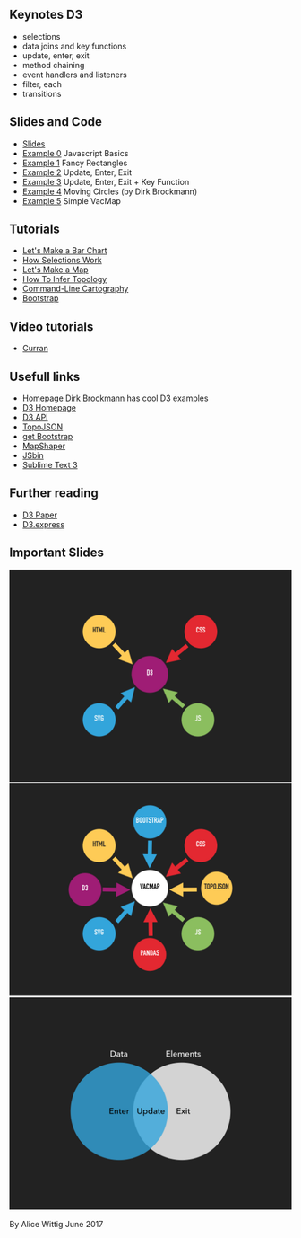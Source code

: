 ## Keynotes D3

* selections
* data joins and key functions
* update, enter, exit
* method chaining
* event handlers and listeners
* filter, each
* transitions

## Slides and Code

* [Slides](https://github.com/AliceWi/IntroToD3/tree/gh-pages/presentation)
* [Example 0](https://github.com/AliceWi/IntroToD3/tree/gh-pages/jsintro) Javascript Basics
* [Example 1](https://github.com/AliceWi/IntroToD3/tree/gh-pages/fancyRectangles) Fancy Rectangles
* [Example 2](https://github.com/AliceWi/IntroToD3/tree/gh-pages/d3Pattern) Update, Enter, Exit
* [Example 3](https://github.com/AliceWi/IntroToD3/tree/gh-pages/d3Pattern) Update, Enter, Exit + Key Function
* [Example 4](https://github.com/AliceWi/IntroToD3/tree/gh-pages/movingCircles) Moving Circles (by Dirk Brockmann)
* [Example 5](https://github.com/AliceWi/IntroToD3/tree/gh-pages/simpleVacMap) Simple VacMap

## Tutorials

* [Let's Make a Bar Chart](https://bost.ocks.org/mike/bar/)
* [How Selections Work](https://bost.ocks.org/mike/selection/)
* [Let's Make a Map](https://bost.ocks.org/mike/map/)
* [How To Infer Topology](https://bost.ocks.org/mike/topology/)
* [Command-Line Cartography](https://medium.com/@mbostock/command-line-cartography-part-1-897aa8f8ca2c)
* [Bootstrap](https://www.w3schools.com/bootstrap/)

## Video tutorials

* [Curran](https://www.youtube.com/watch?v=8jvoTV54nXw)

## Usefull links

* [Homepage Dirk Brockmann](http://rocs.hu-berlin.de/) has cool D3 examples
* [D3 Homepage](https://www.d3js.org)
* [D3 API](https://github.com/d3/d3/blob/master/API.md)
* [TopoJSON](https://github.com/topojson/topojson)
* [get Bootstrap](https://www.getbootstrap.com/)
* [MapShaper](https://www.mapshaper.org/)
* [JSbin](https://jsbin.com/)
* [Sublime Text 3](https://www.sublimetext.com/)

## Further reading

* [D3 Paper](vis.stanford.edu/papers/d3)
* [D3.express](https://medium.com/@mbostock/a-better-way-to-code-2b1d2876a3a0)

## Important Slides

![](importantSlides/d3bubbles.jpeg)
![](importantSlides/vacmapbubbles.jpeg)
![](importantSlides/datajoin.jpeg)

By Alice Wittig June 2017
